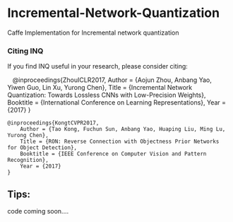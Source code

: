 # Incremental-Network-Quantization
Caffe Implementation for Incremental network quantization

### Citing INQ

If you find INQ useful in your research, please consider citing:

    @inproceedings{ZhouICLR2017,
        Author = {Aojun Zhou, Anbang Yao, Yiwen Guo, Lin Xu, Yurong Chen},
        Title = {Incremental Network Quantization: Towards Lossless CNNs with Low-Precision Weights},
        Booktitle = {International Conference on Learning Representations},
        Year = {2017}
    }


    @inproceedings{KongtCVPR2017,
        Author = {Tao Kong, Fuchun Sun, Anbang Yao, Huaping Liu, Ming Lu, Yurong Chen},
        Title = {RON: Reverse Connection with Objectness Prior Networks for Object Detection},
        Booktitle = {IEEE Conference on Computer Vision and Pattern Recognition},
        Year = {2017}
    }
## Tips:


code coming soon....
